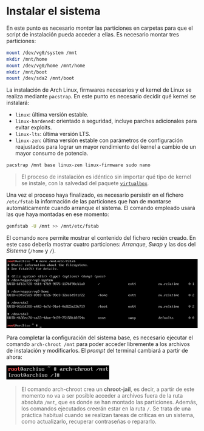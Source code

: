 # Instalar el sistema

En este punto es necesario *montar* las particiones en carpetas para que el script de instalación pueda acceder a ellas. Es necesario montar tres particiones:

```bash
mount /dev/vg0/system /mnt
mkdir /mnt/home
mount /dev/vg0/home /mnt/home
mkdir /mnt/boot
mount /dev/sda2 /mnt/boot
```

La instalación de Arch Linux, firmwares necesarios y el kernel de Linux se realiza mediante `pacstrap`. En este punto es necesario decidir qué kernel se instalará:

* `linux`: última versión estable.
* `linux-hardened`: orientado a seguridad, incluye parches adicionales para evitar exploits.
* `linux-lts`: última versión LTS.
* `linux-zen`: última versión estable con parámetros de configuración reajustados para lograr un mayor rendimiento del kernel a cambio de un mayor consumo de potencia.

```bash
pacstrap /mnt base linux-zen linux-firmware sudo nano
```

>El proceso de instalación es idéntico sin importar qué tipo de kernel se instale, con la salvedad del paquete [`virtualbox`](https://wiki.archlinux.org/index.php/VirtualBox#Installation_steps_for_Arch_Linux_hosts).

Una vez el proceso haya finalizado, es necesario persistir en el fichero `/etc/fstab` la información de las particiones que han de montarse automáticamente cuando arranque el sistema. El comando empleado usará las que haya montadas en ese momento:

```bash
genfstab -U /mnt >> /mnt/etc/fstab
```

El comando `more` permite mostrar el contenido del fichero recién creado. En este caso debería mostrar cuatro particiones: *Arranque*, *Swap* y las dos del *Sistema* (`/home` y `/`).

![Archivo fstab creado por genfstab](../images/fstab.png)

Para completar la configuración del sistema base, es necesario ejecutar el comando `arch-chroot /mnt` para poder acceder libremente a los archivos de instalación y modificarlos. El *prompt* del terminal cambiará a partir de ahora:

![arch-chroot](../images/arch-chroot.png)

>El comando arch-chroot crea un **chroot-jail**, es decir, a partir de este momento no va a ser posible acceder a archivos fuera de la ruta absoluta `/mnt`, que es donde se han montado las particiones. Además, los comandos ejecutados creerán estar en la ruta `/`. Se trata de una práctica habitual cuando se realizan tareas de críticas en un sistema, como actualizarlo, recuperar contraseñas o repararlo.
